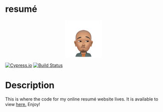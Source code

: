 # resumé
<p align="center">
<img src='./public/assets/img/avatar.png' height="120" width="120"/>

[![Cypress.io](https://img.shields.io/badge/tested%20with-Cypress-04C38E.svg)](https://www.cypress.io/)
[![Build Status](https://travis-ci.com/lpcruz/resume.svg?branch=master)](https://travis-ci.com/lpcruz/resume)

# Description
This is where the code for my online resumé website lives. It is available to view [here.](https://laurencecruz-resume.herokuapp.com) Enjoy!